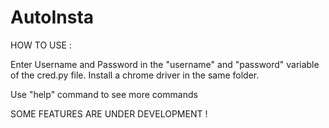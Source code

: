 # AutoInsta

HOW TO USE : 

Enter Username and Password in the "username" and "password" variable of the cred.py file.
Install a chrome driver in the same folder.

Use "help" command to see more commands

SOME FEATURES ARE UNDER DEVELOPMENT !
